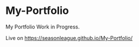 # My-Portfolio
My Portfolio Work in Progress.

Live on https://seasonleague.github.io/My-Portfolio/
